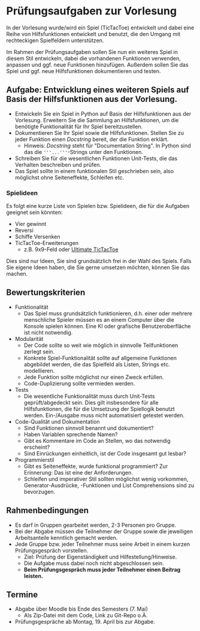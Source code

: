 # Prüfungsaufgaben zur Vorlesung

In der Vorlesung wurde/wird ein Spiel (TicTacToe) entwickelt und dabei eine Reihe von
Hilfsfunktionen entwickelt und benutzt, die den Umgang mit rechteckigen Spielfeldern
unterstützen.

Im Rahmen der Prüfungsaufgaben sollen Sie nun ein weiteres Spiel in diesem Stil
entwickeln, dabei die vorhandenen Funktionen verwenden, anpassen und ggf.
neue Funktionen hinzufügen.
Außerdem sollen Sie das Spiel und ggf. neue Hilfsfunktionen dokumentieren und testen.


## Aufgabe: Entwicklung eines weiteren Spiels auf Basis der Hilfsfunktionen aus der Vorlesung.

- Entwickeln Sie ein Spiel in Python auf Basis der Hilfsfunktionen aus der Vorlesung.
  Erweitern Sie die Sammlung an Hilfsfunktionen, um die benötigte Funktionalität
  für Ihr Spiel bereitzustellen.
- Dokumentieren Sie Ihr Spiel sowie die Hilfsfunktionen.
  Stellen Sie zu jeder Funktion einen *Docstring* bereit, der die Funktion erklärt.
  - Hinweis: *Docstring* steht für "Documentation String".
    In Python sind das die `'''...'''`-Strings unter den Funktionen.
- Schreiben Sie für die wesentlichen Funktionen Unit-Tests,
  die das Verhalten beschreiben und prüfen.
- Das Spiel sollte in einem funktionalen Stil geschrieben sein, also möglichst ohne
  Seiteneffekte, Schleifen etc.

### Spielideen
 
 Es folgt eine kurze Liste von Spielen bzw. Spielideen, die für die Aufgaben geeignet
 sein könnten:

 - Vier gewinnt
 - Reversi
 - Schiffe Versenken
 - TicTacToe-Erweiterungen
   - z.B. 9x9-Feld oder [Ultimate TicTacToe](https://ultimatetictactoe.creativitygames.net/)

Dies sind nur Ideen, Sie sind grundsätzlich frei in der Wahl des Spiels.
Falls Sie eigene Ideen haben, die Sie gerne umsetzen möchten, können Sie das machen.


## Bewertungskriterien

- Funktionalität
  - Das Spiel muss grundsätzlich funktionieren, d.h. einer oder mehrere menschliche
    Spieler müssen es an einem Computer über die Konsole spielen können.
    Eine KI oder grafische Benutzeroberfläche ist nicht notwendig.
- Modularität
  - Der Code sollte so weit wie möglich in sinnvolle Teilfunktionen zerlegt sein.
  - Konkrete Spiel-Funktionalität sollte auf allgemeine Funktionen abgebildet werden,
    die das Spielfeld als Listen, Strings etc. modellieren.
  - Jede Funktion sollte möglichst nur einen Zweck erfüllen.
  - Code-Duplizierung sollte vermieden werden.
- Tests
  - Die wesentliche Funktionalität muss durch Unit-Tests geprüft/abgedeckt sein.
    Dies gilt insbesondere für alle Hilfsfunktionen, die für die Umsetzung der
    Spiellogik benutzt werden.
    Ein-/Ausgabe muss nicht automatisiert getestet werden.
- Code-Qualität und Dokumentation
  - Sind Funktionen sinnvoll benannt und dokumentiert?
  - Haben Variablen sprechende Namen?
  - Gibt es Kommentare im Code an Stellen, wo das notwendig erscheint?
  - Sind Einrückungen einheitlich, ist der Code insgesamt gut lesbar?
- Programmierstil
  - Gibt es Seiteneffekte, wurde funktional programmiert?
    Zur Erinnerung: Das ist eine der Anforderungen.
  - Schleifen und imperativer Stil sollten möglichst wenig vorkommen,
    Generator-Ausdrücke, -Funktionen und List Comprehensions sind zu bevorzugen.
    

## Rahmenbedingungen
- Es darf in Gruppen gearbeitet werden, 2-3 Personen pro Gruppe.
- Bei der Abgabe müssen die Teilnehmer der Gruppe sowie die jeweiligen Arbeitsanteile
  kenntlich gemacht werden.
- Jede Gruppe bzw. jeder Teilnehmer muss seine Arbeit in einem kurzen Prüfungsgespräch
  vorstellen.
  - Ziel: Prüfung der Eigenständigkeit und Hilfestellung/Hinweise.
  - Die Aufgabe muss dabei noch nicht abgeschlossen sein.
  - **Beim Prüfungsgespräch muss jeder Teilnehmer einen Beitrag leisten.**


## Termine
- Abgabe über Moodle bis Ende des Semesters (7. Mai)
  - Als Zip-Datei mit dem Code, Link zu Git-Repo o.Ä.
- Prüfungsgespräche ab Montag, 19. April bis zur Abgabe.
